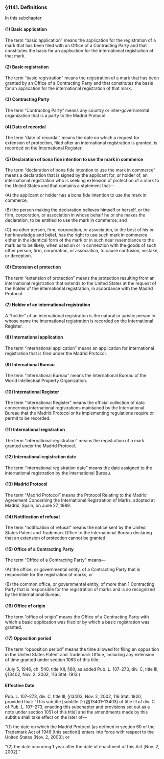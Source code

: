 ### §1141. Definitions ###

In this subchapter:

#### (1) Basic application ####

The term “basic application” means the application for the registration of a mark that has been filed with an Office of a Contracting Party and that constitutes the basis for an application for the international registration of that mark.

#### (2) Basic registration ####

The term “basic registration” means the registration of a mark that has been granted by an Office of a Contracting Party and that constitutes the basis for an application for the international registration of that mark.

#### (3) Contracting Party ####

The term “Contracting Party” means any country or inter-governmental organization that is a party to the Madrid Protocol.

#### (4) Date of recordal ####

The term “date of recordal” means the date on which a request for extension of protection, filed after an international registration is granted, is recorded on the International Register.

#### (5) Declaration of bona fide intention to use the mark in commerce ####

The term “declaration of bona fide intention to use the mark in commerce” means a declaration that is signed by the applicant for, or holder of, an international registration who is seeking extension of protection of a mark to the United States and that contains a statement that—

(A) the applicant or holder has a bona fide intention to use the mark in commerce;

(B) the person making the declaration believes himself or herself, or the firm, corporation, or association in whose behalf he or she makes the declaration, to be entitled to use the mark in commerce; and

(C) no other person, firm, corporation, or association, to the best of his or her knowledge and belief, has the right to use such mark in commerce either in the identical form of the mark or in such near resemblance to the mark as to be likely, when used on or in connection with the goods of such other person, firm, corporation, or association, to cause confusion, mistake, or deception.

#### (6) Extension of protection ####

The term “extension of protection” means the protection resulting from an international registration that extends to the United States at the request of the holder of the international registration, in accordance with the Madrid Protocol.

#### (7) Holder of an international registration ####

A “holder” of an international registration is the natural or juristic person in whose name the international registration is recorded on the International Register.

#### (8) International application ####

The term “international application” means an application for international registration that is filed under the Madrid Protocol.

#### (9) International Bureau ####

The term “International Bureau” means the International Bureau of the World Intellectual Property Organization.

#### (10) International Register ####

The term “International Register” means the official collection of data concerning international registrations maintained by the International Bureau that the Madrid Protocol or its implementing regulations require or permit to be recorded.

#### (11) International registration ####

The term “international registration” means the registration of a mark granted under the Madrid Protocol.

#### (12) International registration date ####

The term “international registration date” means the date assigned to the international registration by the International Bureau.

#### (13) Madrid Protocol ####

The term “Madrid Protocol” means the Protocol Relating to the Madrid Agreement Concerning the International Registration of Marks, adopted at Madrid, Spain, on June 27, 1989.

#### (14) Notification of refusal ####

The term “notification of refusal” means the notice sent by the United States Patent and Trademark Office to the International Bureau declaring that an extension of protection cannot be granted.

#### (15) Office of a Contracting Party ####

The term “Office of a Contracting Party” means—

(A) the office, or governmental entity, of a Contracting Party that is responsible for the registration of marks; or

(B) the common office, or governmental entity, of more than 1 Contracting Party that is responsible for the registration of marks and is so recognized by the International Bureau.

#### (16) Office of origin ####

The term “office of origin” means the Office of a Contracting Party with which a basic application was filed or by which a basic registration was granted.

#### (17) Opposition period ####

The term “opposition period” means the time allowed for filing an opposition in the United States Patent and Trademark Office, including any extension of time granted under section 1063 of this title.

(July 5, 1946, ch. 540, title XII, §60, as added Pub. L. 107–273, div. C, title III, §13402, Nov. 2, 2002, 116 Stat. 1913.)

#### Effective Date ####

Pub. L. 107–273, div. C, title III, §13403, Nov. 2, 2002, 116 Stat. 1920, provided that: “This subtitle [subtitle D (§§13401–13403) of title III of div. C of Pub. L. 107–273, enacting this subchapter and provisions set out as a note under section 1051 of this title] and the amendments made by this subtitle shall take effect on the later of—

“(1) the date on which the Madrid Protocol (as defined in section 60 of the Trademark Act of 1946 [this section]) enters into force with respect to the United States [Nov. 2, 2003]; or

“(2) the date occurring 1 year after the date of enactment of this Act [Nov. 2, 2002].”